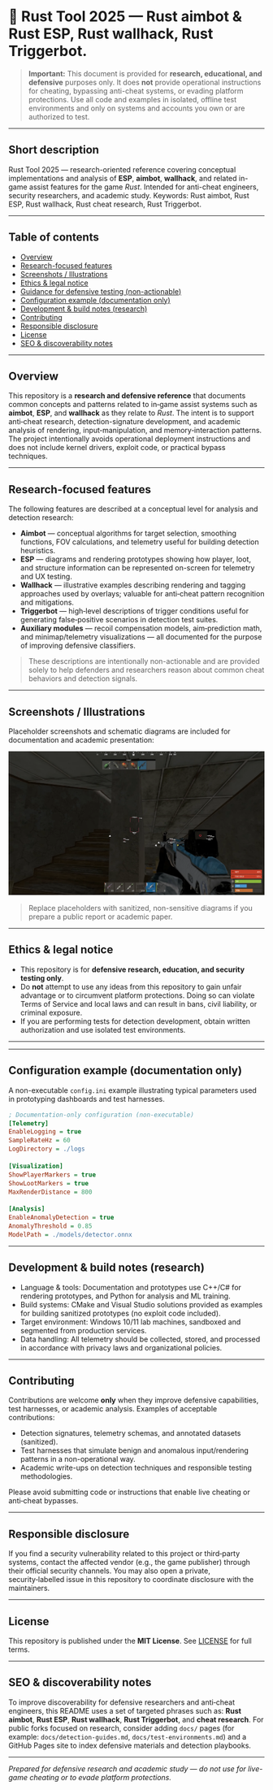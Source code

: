 # 🚀 Rust Tool 2025 — Rust aimbot & Rust ESP, Rust wallhack, Rust Triggerbot.

> **Important:** This document is provided for **research, educational, and defensive** purposes only. It does **not** provide operational instructions for cheating, bypassing anti-cheat systems, or evading platform protections. Use all code and examples in isolated, offline test environments and only on systems and accounts you own or are authorized to test.

---

## Short description

Rust Tool 2025 — research-oriented reference covering conceptual implementations and analysis of **ESP**, **aimbot**, **wallhack**, and related in-game assist features for the game *Rust*. Intended for anti-cheat engineers, security researchers, and academic study. Keywords: Rust aimbot, Rust ESP, Rust wallhack, Rust cheat research, Rust Triggerbot.

---

## Table of contents

* [Overview](#overview)
* [Research-focused features](#research-focused-features)
* [Screenshots / Illustrations](#screenshots--illustrations)
* [Ethics & legal notice](#ethics--legal-notice)
* [Guidance for defensive testing (non-actionable)](#guidance-for-defensive-testing-non-actionable)
* [Configuration example (documentation only)](#configuration-example-documentation-only)
* [Development & build notes (research)](#development--build-notes-research)
* [Contributing](#contributing)
* [Responsible disclosure](#responsible-disclosure)
* [License](#license)
* [SEO & discoverability notes](#seo--discoverability-notes)

---

## Overview

This repository is a **research and defensive reference** that documents common concepts and patterns related to in‑game assist systems such as **aimbot**, **ESP**, and **wallhack** as they relate to *Rust*. The intent is to support anti‑cheat research, detection-signature development, and academic analysis of rendering, input‑manipulation, and memory‑interaction patterns. The project intentionally avoids operational deployment instructions and does not include kernel drivers, exploit code, or practical bypass techniques.

---

## Research-focused features

The following features are described at a conceptual level for analysis and detection research:

* **Aimbot** — conceptual algorithms for target selection, smoothing functions, FOV calculations, and telemetry useful for building detection heuristics.
* **ESP** — diagrams and rendering prototypes showing how player, loot, and structure information can be represented on-screen for telemetry and UX testing.
* **Wallhack** — illustrative examples describing rendering and tagging approaches used by overlays; valuable for anti‑cheat pattern recognition and mitigations.
* **Triggerbot** — high‑level descriptions of trigger conditions useful for generating false‑positive scenarios in detection test suites.
* **Auxiliary modules** — recoil compensation models, aim‑prediction math, and minimap/telemetry visualizations — all documented for the purpose of improving defensive classifiers.

> These descriptions are intentionally non-actionable and are provided solely to help defenders and researchers reason about common cheat behaviors and detection signals.

---

## Screenshots / Illustrations

Placeholder screenshots and schematic diagrams are included for documentation and academic presentation:

![diagram\_placeholder](/assets/image.png)

> Replace placeholders with sanitized, non-sensitive diagrams if you prepare a public report or academic paper.

---

## Ethics & legal notice

* This repository is for **defensive research, education, and security testing only**.
* Do **not** attempt to use any ideas from this repository to gain unfair advantage or to circumvent platform protections. Doing so can violate Terms of Service and local laws and can result in bans, civil liability, or criminal exposure.
* If you are performing tests for detection development, obtain written authorization and use isolated test environments.

---



---

## Configuration example (documentation only)

A non-executable `config.ini` example illustrating typical parameters used in prototyping dashboards and test harnesses.

```ini
; Documentation-only configuration (non-executable)
[Telemetry]
EnableLogging = true
SampleRateHz = 60
LogDirectory = ./logs

[Visualization]
ShowPlayerMarkers = true
ShowLootMarkers = true
MaxRenderDistance = 800

[Analysis]
EnableAnomalyDetection = true
AnomalyThreshold = 0.85
ModelPath = ./models/detector.onnx
```

---

## Development & build notes (research)

* Language & tools: Documentation and prototypes use C++/C# for rendering prototypes, and Python for analysis and ML training.
* Build systems: CMake and Visual Studio solutions provided as examples for building sanitized prototypes (no exploit code included).
* Target environment: Windows 10/11 lab machines, sandboxed and segmented from production services.
* Data handling: All telemetry should be collected, stored, and processed in accordance with privacy laws and organizational policies.

---

## Contributing

Contributions are welcome **only** when they improve defensive capabilities, test harnesses, or academic analysis. Examples of acceptable contributions:

* Detection signatures, telemetry schemas, and annotated datasets (sanitized).
* Test harnesses that simulate benign and anomalous input/rendering patterns in a non-operational way.
* Academic write-ups on detection techniques and responsible testing methodologies.

Please avoid submitting code or instructions that enable live cheating or anti‑cheat bypasses.

---

## Responsible disclosure

If you find a security vulnerability related to this project or third‑party systems, contact the affected vendor (e.g., the game publisher) through their official security channels. You may also open a private, security‑labelled issue in this repository to coordinate disclosure with the maintainers.

---

## License

This repository is published under the **MIT License**. See [LICENSE](LICENSE) for full terms.

---

## SEO & discoverability notes

To improve discoverability for defensive researchers and anti‑cheat engineers, this README uses a set of targeted phrases such as: **Rust aimbot**, **Rust ESP**, **Rust wallhack**, **Rust Triggerbot**, and **cheat research**. For public forks focused on research, consider adding `docs/` pages (for example: `docs/detection-guides.md`, `docs/test-environments.md`) and a GitHub Pages site to index defensive materials and detection playbooks.

---

*Prepared for defensive research and academic study — do not use for live-game cheating or to evade platform protections.*
